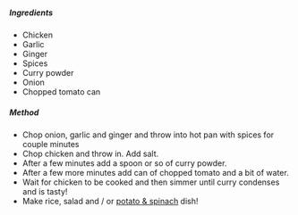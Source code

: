 ##### Ingredients
* Chicken
* Garlic
* Ginger
* Spices 
* Curry powder
* Onion
* Chopped tomato can


##### Method
* Chop onion, garlic and ginger and throw into hot pan with spices for couple minutes
* Chop chicken and throw in. Add salt.
* After a few minutes add a spoon or so of curry powder.
* After a few more minutes add can of chopped tomato and a bit of water.
* Wait for chicken to be cooked and then simmer until curry condenses and is tasty!
* Make rice, salad and / or [potato & spinach](/spinach-and-potato.md) dish!
